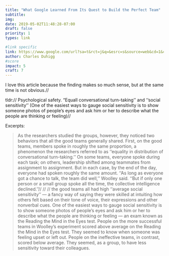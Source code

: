 ```yaml
---
title: "What Google Learned From Its Quest to Build the Perfect Team"
subtitle:
img:
date: 2019-05-02T11:48:28-07:00
draft: false
priority: 1
types: link

#link specific
link: https://www.google.com/url?sa=t&rct=j&q=&esrc=s&source=web&cd=1&cad=rja&uact=8&ved=2ahUKEwj6obHEwf3hAhUNG3wKHXRzCPwQFjAAegQIABAB&url=https%3A%2F%2Fwww.nytimes.com%2F2016%2F02%2F28%2Fmagazine%2Fwhat-google-learned-from-its-quest-to-build-the-perfect-team.html&usg=AOvVaw1NuuD54pS7zb9D3OtlBihP
author: Charles Duhigg
#score
impact: 5
craft: 7
---
```


I love this article because the finding makes so much sense, but at the same time is not obvious.//

tldr://
Psychological safety. “Equall conversational turn-taking’’ and ‘‘social sensitivity’’ (One of the easiest ways to gauge social sensitivity is to show someone photos of people’s eyes and ask him or her to describe what the people are thinking or feeling)//

Excerpts:
>As the researchers studied the groups, however, they noticed two behaviors that all the good teams generally shared. First, on the good teams, members spoke in roughly the same proportion, a phenomenon the researchers referred to as ‘‘equality in distribution of conversational turn-taking.’’ On some teams, everyone spoke during each task; on others, leadership shifted among teammates from assignment to assignment. But in each case, by the end of the day, everyone had spoken roughly the same amount. ‘‘As long as everyone got a chance to talk, the team did well,’’ Woolley said. ‘‘But if only one person or a small group spoke all the time, the collective intelligence declined.’’//
//
//
>the good teams all had high ‘‘average social sensitivity’’ — a fancy way of saying they were skilled at intuiting how others felt based on their tone of voice, their expressions and other nonverbal cues. One of the easiest ways to gauge social sensitivity is to show someone photos of people’s eyes and ask him or her to describe what the people are thinking or feeling — an exam known as the Reading the Mind in the Eyes test. People on the more successful teams in Woolley’s experiment scored above average on the Reading the Mind in the Eyes test. They seemed to know when someone was feeling upset or left out. People on the ineffective teams, in contrast, scored below average. They seemed, as a group, to have less sensitivity toward their colleagues.
